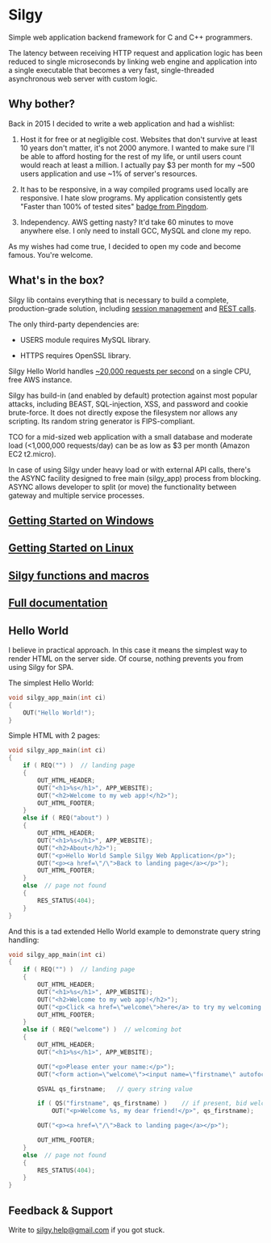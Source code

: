 # Silgy

Simple web application backend framework for C and C++ programmers.

The latency between receiving HTTP request and application logic has been reduced to single microseconds by linking web engine and application into a single executable that becomes a very fast, single-threaded asynchronous web server with custom logic.

## Why bother?

Back in 2015 I decided to write a web application and had a wishlist:

1. Host it for free or at negligible cost. Websites that don't survive at least 10 years don't matter, it's not 2000 anymore. I wanted to make sure I'll be able to afford hosting for the rest of my life, or until users count would reach at least a million. I actually pay $3 per month for my ~500 users application and use ~1% of server's resources.

2. It has to be responsive, in a way compiled programs used locally are responsive. I hate slow programs. My application consistently gets "Faster than 100% of tested sites" [badge from Pingdom](https://minishare.com/preview?p=MWPcAbmY).

3. Independency. AWS getting nasty? It'd take 60 minutes to move anywhere else. I only need to install GCC, MySQL and clone my repo.

As my wishes had come true, I decided to open my code and become famous. You're welcome.

## What's in the box?

Silgy lib contains everything that is necessary to build a complete, production-grade solution, including [session management](https://github.com/silgy/silgy/wiki/Sessions-in-Silgy) and [REST calls](https://github.com/silgy/silgy/wiki/RESTful-calls-from-Silgy).

The only third-party dependencies are:

* USERS module requires MySQL library.

* HTTPS requires OpenSSL library.

Silgy Hello World handles [~20,000 requests per second](https://github.com/silgy/silgy/wiki/Performance-test:-select()-vs-poll()) on a single CPU, free AWS instance.

Silgy has build-in (and enabled by default) protection against most popular attacks, including BEAST, SQL-injection, XSS, and password and cookie brute-force. It does not directly expose the filesystem nor allows any scripting. Its random string generator is FIPS-compliant.

TCO for a mid-sized web application with a small database and moderate load (<1,000,000 requests/day) can be as low as $3 per month (Amazon EC2 t2.micro).

In case of using Silgy under heavy load or with external API calls, there's the ASYNC facility designed to free main (silgy_app) process from blocking. ASYNC allows developer to split (or move) the functionality between gateway and multiple service processes.

## [Getting Started on Windows](https://github.com/silgy/silgy/wiki/Silgy-Hello-World-%E2%80%93-Getting-Started-on-Windows)

## [Getting Started on Linux](https://github.com/silgy/silgy/wiki/Silgy-Hello-World-%E2%80%93-Getting-Started-on-Linux)

## [Silgy functions and macros](https://github.com/silgy/silgy/wiki/Silgy-functions-and-macros)

## [Full documentation](https://github.com/silgy/silgy/wiki)

## Hello World

I believe in practical approach. In this case it means the simplest way to render HTML on the server side. Of course, nothing prevents you from using Silgy for SPA.

The simplest Hello World:

```source.c++
void silgy_app_main(int ci)
{
    OUT("Hello World!");
}
```

Simple HTML with 2 pages:

```source.c++
void silgy_app_main(int ci)
{
    if ( REQ("") )  // landing page
    {
        OUT_HTML_HEADER;
        OUT("<h1>%s</h1>", APP_WEBSITE);
        OUT("<h2>Welcome to my web app!</h2>");
        OUT_HTML_FOOTER;
    }
    else if ( REQ("about") )
    {
        OUT_HTML_HEADER;
        OUT("<h1>%s</h1>", APP_WEBSITE);
        OUT("<h2>About</h2>");
        OUT("<p>Hello World Sample Silgy Web Application</p>");
        OUT("<p><a href=\"/\">Back to landing page</a></p>");
        OUT_HTML_FOOTER;
    }
    else  // page not found
    {
        RES_STATUS(404);
    }
}
```

And this is a tad extended Hello World example to demonstrate query string handling:

```source.c++
void silgy_app_main(int ci)
{
    if ( REQ("") )  // landing page
    {
        OUT_HTML_HEADER;
        OUT("<h1>%s</h1>", APP_WEBSITE);
        OUT("<h2>Welcome to my web app!</h2>");
        OUT("<p>Click <a href=\"welcome\">here</a> to try my welcoming bot.</p>");
        OUT_HTML_FOOTER;
    }
    else if ( REQ("welcome") )  // welcoming bot
    {
        OUT_HTML_HEADER;
        OUT("<h1>%s</h1>", APP_WEBSITE);

        OUT("<p>Please enter your name:</p>");
        OUT("<form action=\"welcome\"><input name=\"firstname\" autofocus> <input type=\"submit\" value=\"Run\"></form>");

        QSVAL qs_firstname;   // query string value

        if ( QS("firstname", qs_firstname) )    // if present, bid welcome
            OUT("<p>Welcome %s, my dear friend!</p>", qs_firstname);

        OUT("<p><a href=\"/\">Back to landing page</a></p>");

        OUT_HTML_FOOTER;
    }
    else  // page not found
    {
        RES_STATUS(404);
    }
}
```

## Feedback & Support

Write to silgy.help@gmail.com if you got stuck.

